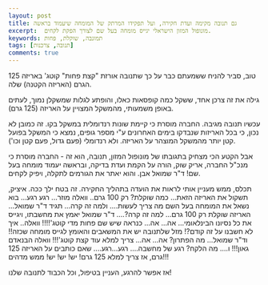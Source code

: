```yaml
---
layout: post
title: גם תנובה מקימה ועדת חקירה, ועל תפקידו המרתק של המומחה שיעמוד בראשה
excerpt:  מונופול המזון הישראלי יגייס מומחה בעל שם לצורך הפקת לקחים.
keywords: תמונבה, שוקלת, פחות
tags: [תנובה, צרכנות]
comments: true
---
```

טוב, סביר להניח ששמעתם כבר על כך שתנובה אורזת "קצת פחות" קוטג' באריזה 125 הגרם (האריזה הקטנה) שלה.

גילה את זה צרכן אחד, ששקל כמה קופסאות כאלו, והופתע לגלות שמשקלן נמוך, לעתים באופן משמעותי, מהמשקל המצויין על האריזה (125 גרם).

עכשיו תנובה מגיבה. החברה מוסרת כי קיימת שונות רנדומלית במשקל בקו. זה כמובן לא נכון, כי בכל האריזות שנבדקו בימים האחרונים ע"י מספר גופים, נמצא כי המשקל בפועל קטן יותר מהמשקל המוצהר על האריזה. ולא רנדומלי (פעם גדול, פעם קטן וכו').

אבל הקטע הכי מצחיק בתגובתו של מונופול המזון, תנובה, הוא זה - החברה מוסרת כי מנכ"ל החברה, אריק שוק, הורה על הקמת ועדת בדיקה, ובראשה יעמוד מומחה בעל שם! ד"ר שמואל אבן. והוא יאתר את הגורמים לתקלה, ויפיק לקחים.

תכלס, ממש מעניין אותי לראות את הועדה בתהליך החקירה. זה בטח ילך ככה. איציק, תשקול את האריזה הזאת... כמה שוקלת? רק 100 גרם.. וואלה מוזר... רגע רגע... בוא נשאל את המומחה בעל השם מה צריך לעשות.... ולמה זה קרה... תגיד ד"ר שמואל... האריזה שוקלת רק 100 גרם... למה זה קרה?.... ד"ר שמואל יאמץ את מחשבתו, ויגייס את כל נסיונו הבינלאומי... אה... אה... כנראה שיש שם פחות מדי קוטג'!!!! וואלה.. איך לא חשבנו על זה קודם?! מזל שלתנובה יש את המשאבים והאומץ לגייס מומחה שכזה!! וד"ר שמואל... מה הפתרון? אה... אה... צריך למלא עוד קצת קוטג'!!! וואלה הבנאדם גאון!!! ו.... מה הלקח? רגע של מחשבה.... רגע...רגע.... שאם כותבים על האריזה 125 גרם, אז צריך למלא 125 גרם! יש! יש! יש! ממש מדהים!!!

אז אפשר להרגע, העניין בטיפול, וכל הכבוד לתנובה שלנו!